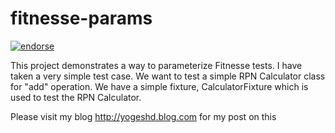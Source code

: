 fitnesse-params
=======

[![endorse](http://api.coderwall.com/yogeshd/endorsecount.png)](http://coderwall.com/yogeshd)

This project demonstrates a way to parameterize Fitnesse tests. I have taken a very simple test case. We want to test a simple RPN Calculator class for "add" operation.
We have a simple fixture, CalculatorFixture which is used to test the RPN Calculator.

Please visit my blog http://yogeshd.blog.com for my post on this